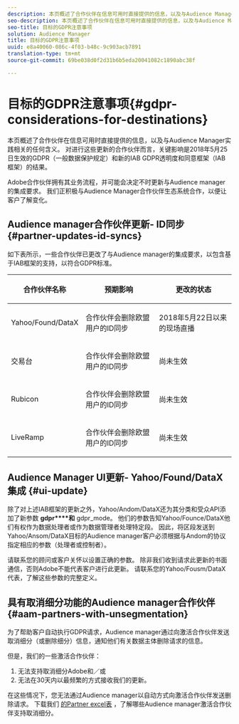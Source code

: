 ```yaml
---
description: 本页概述了合作伙伴在信息可用时直接提供的信息，以及与Audience Manager实践相关的任何含义。 对进行这些更新的合作伙伴而言，关键影响是2018年5月25日生效的GDPR（一般数据保护规定）和新的IAB GDPR透明度和同意框架（IAB框架）的结果。
seo-description: 本页概述了合作伙伴在信息可用时直接提供的信息，以及与Audience Manager实践相关的任何含义。 对进行这些更新的合作伙伴而言，关键影响是2018年5月25日生效的GDPR（一般数据保护规定）和新的IAB GDPR透明度和同意框架（IAB框架）的结果。
seo-title: 目标的GDPR注意事项
solution: Audience Manager
title: 目标的GDPR注意事项
uuid: e8a40060-086c-4f03-b48c-9c903acb7891
translation-type: tm+mt
source-git-commit: 69be038d0f2d31b6b5eda20041082c1890abc38f

---
```



# 目标的GDPR注意事项{#gdpr-considerations-for-destinations}

本页概述了合作伙伴在信息可用时直接提供的信息，以及与Audience Manager实践相关的任何含义。 对进行这些更新的合作伙伴而言，关键影响是2018年5月25日生效的GDPR（一般数据保护规定）和新的IAB GDPR透明度和同意框架（IAB框架）的结果。

Adobe合作伙伴拥有其业务流程，并可能会决定不时更新与Audience manager的集成要求。 我们正积极与Audience Manager合作伙伴生态系统合作，以便让客户了解变化。

## Audience manager合作伙伴更新- ID同步 {#partner-updates-id-syncs}

如下表所示，一些合作伙伴已更改了与Audience manager的集成要求，以包含基于IAB框架的支持，以符合GDPR标准。

<table id="table_335A470D4F10434E9CF587089FB54B0C"> 
 <thead> 
  <tr> 
   <th colname="col1" class="entry"> <p>合作伙伴名称 </p> </th> 
   <th colname="col2" class="entry"> <p>预期影响 </p> </th> 
   <th colname="col3" class="entry"> <p>更改的状态 </p> </th> 
  </tr>
 </thead>
 <tbody> 
  <tr> 
   <td colname="col1"> <p>Yahoo/Found/DataX </p> </td> 
   <td colname="col2"> <p>合作伙伴会删除欧盟用户的ID同步 </p> </td> 
   <td colname="col3"> <p>2018年5月22日以来的现场直播 </p> </td> 
  </tr> 
  <tr> 
   <td colname="col1"> <p>交易台 </p> </td> 
   <td colname="col2"> <p>合作伙伴会删除欧盟用户的ID同步 </p> </td> 
   <td colname="col3"> <p>尚未生效 </p> </td> 
  </tr> 
  <tr> 
   <td colname="col1"> <p>Rubicon </p> </td> 
   <td colname="col2"> <p>合作伙伴会删除欧盟用户的ID同步 </p> </td> 
   <td colname="col3"> <p>尚未生效 </p> </td> 
  </tr> 
  <tr> 
   <td colname="col1"> <p>LiveRamp </p> </td> 
   <td colname="col2"> <p>合作伙伴会删除欧盟用户的ID同步 </p> </td> 
   <td colname="col3"> <p>尚未生效 </p> </td> 
  </tr> 
 </tbody> 
</table>

## Audience Manager UI更新- Yahoo/Found/DataX集成 {#ui-update}

除了对上述IAB框架的更新之外，Yahoo/Andom/DataX还为其分类和受众API添加了新参数 **gdpr****和** gdpr_mode。 他们的参数告知Yahoo/Founce/DataX他们有权作为数据处理者或作为数据管理者处理特定段。 因此，将区段发送到Yahoo/Ansom/DataX目标的Audience manager客户必须根据与Andom的协议指定相应的参数（处理者或控制者）。

请联系您的顾问或客户关怀以设置正确的参数。 除非我们收到请求此更新的书面通信，否则Adobe不能代表客户进行此更新。 请联系您的Yahoo/Fousm/DataX代表，了解这些参数的完整定义。

## 具有取消细分功能的Audience manager合作伙伴 {#aam-partners-with-unsegmentation}

为了帮助客户自动执行GDPR请求，Audience manager通过向激活合作伙伴发送取消细分（或删除细分）信息，通知他们有关数据主体删除请求的信息。

但是，我们的一些激活合作伙伴：

1. 无法支持取消细分Adobe和／或
1. 无法在30天内以最频繁的方式接收我们的更新。

在这些情况下，您无法通过Audience manager以自动方式向激活合作伙伴发送删除请求。 下载我们 [的Partner excel表](/help/using/overview/aam-gdpr/assets/AAM-Partners-July2019.xlsx) ，了解哪些Audience manager激活合作伙伴支持取消细分。
